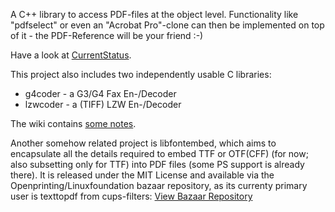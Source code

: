 A C++ library to access PDF-files at the object level.
Functionality like "pdfselect" or even an "Acrobat Pro"-clone can then be implemented on top of it - the PDF-Reference will be your friend :-)

Have a look at [CurrentStatus](https://github.com/smilingthax/unpdf/wiki/CurrentStatus). 

This project also includes two independently usable C libraries: 
 * g4coder - a G3/G4 Fax En-/Decoder
 * lzwcoder - a (TIFF) LZW En-/Decoder
 
The wiki contains [some notes](https://github.com/smilingthax/unpdf/wiki/g4lzw).

Another somehow related project is libfontembed, which aims to encapsulate all the details required to embed TTF or OTF(CFF) (for now; also subsetting only for TTF) into PDF files (some PS support is already there). It is released under the MIT License and available via the Openprinting/Linuxfoundation bazaar repository, as its currenty primary user is texttopdf from cups-filters:  [View Bazaar Repository](http://bzr.linuxfoundation.org/loggerhead/openprinting/cups-filters/files/head:/filter/fontembed/)
